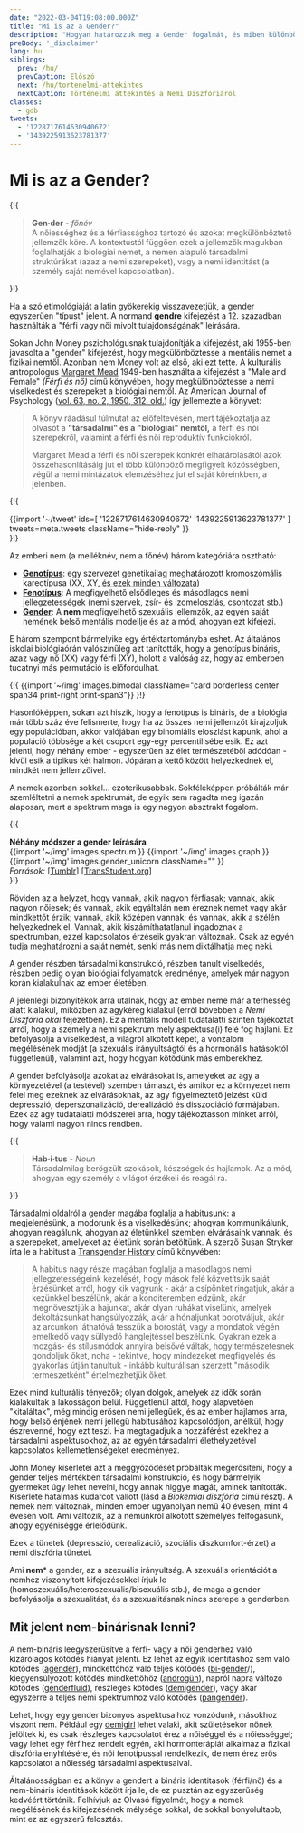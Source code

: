 ```yaml
---
date: "2022-03-04T19:08:00.000Z"
title: "Mi is az a Gender?"
description: "Hogyan határozzuk meg a Gender fogalmát, és miben különbözik a nemtől?"
preBody: '_disclaimer'
lang: hu
siblings:
  prev: /hu/
  prevCaption: Előszó
  next: /hu/tortenelmi-attekintes
  nextCaption: Történelmi áttekintés a Nemi Diszfóriáról
classes:
  - gdb
tweets:
  - '1228717614630940672'
  - '1439225913623781377'
---
```


# Mi is az a Gender?

{!{
<div class="gutter">
  <blockquote>
    <strong>Gen·der</strong> - <em>főnév</em><br>
    A nőiességhez és a férfiassághoz tartozó és azokat megkülönböztető jellemzők köre. A kontextustól függően ezek a jellemzők magukban foglalhatják a biológiai nemet, a nemen alapuló társadalmi struktúrákat (azaz a nemi szerepeket), vagy a nemi identitást (a személy saját nemével kapcsolatban).
  </blockquote>
</div>
}!}

Ha a szó etimológiáját a latin gyökerekig visszavezetjük, a gender egyszerűen "típust" jelent. A normand **gendre** kifejezést a 12. században használták a "férfi vagy női mivolt tulajdonságának" leírására.

Sokan John Money pszichológusnak tulajdonítják a kifejezést, aki 1955-ben javasolta a "gender" kifejezést, hogy megkülönböztesse a mentális nemet a fizikai nemtől. Azonban nem Money volt az első, aki ezt tette. A kulturális antropológus [Margaret Mead](https://en.wikipedia.org/wiki/Margaret_Mead) 1949-ben használta a kifejezést a "Male and Female" _(Férfi és nő)_ című könyvében, hogy megkülönböztesse a nemi viselkedést és szerepeket a biológiai nemtől. Az American Journal of Psychology ([vol. 63, no. 2, 1950, 312. old.](https://www.jstor.org/stable/1418948)) így jellemezte a könyvet:

> A könyv ráadásul túlmutat az előfeltevésén, mert tájékoztatja az olvasót a **"társadalmi" és a "biológiai" nemtől,** a férfi és női szerepekről, valamint a férfi és női reproduktív funkciókról.
>
> Margaret Mead a férfi és női szerepek konkrét elhatárolásától azok összehasonlításáig jut el több különböző megfigyelt közösségben, végül a nemi mintázatok elemzéséhez jut el saját köreinkben, a jelenben.

{!{
<div class="gutter">
  {{import '~/tweet' ids=[
    '1228717614630940672'
    '1439225913623781377'
  ] tweets=meta.tweets className="hide-reply" }}
</div>
}!}

Az emberi nem (a melléknév, nem a főnév) három kategóriára osztható:

- **[Genotípus](https://hu.wikipedia.org/wiki/Genot%C3%ADpus)**: egy szervezet genetikailag meghatározott kromoszómális kareotípusa (XX, XY, [és ezek minden változata](https://twitter.com/sciencevet2/status/1035250518870900737?lang=en))
- **[Fenotípus](https://hu.wikipedia.org/wiki/Fenot%C3%ADpus)**: A megfigyelhető elsődleges és másodlagos nemi jellegzetességek (nemi szervek, zsír- és izomeloszlás, csontozat stb.)
- **[Gender](https://hu.wikipedia.org/wiki/Gender)**: A **nem** megfigyelhető szexuális jellemzők, az egyén saját nemének belső mentális modellje és az a mód, ahogyan ezt kifejezi.

E három szempont bármelyike egy értéktartományba eshet. Az általános iskolai biológiaórán valószínűleg azt tanították, hogy a genotípus bináris, azaz vagy nő (XX) vagy férfi (XY), holott a valóság az, hogy az emberben tucatnyi más permutáció is előfordulhat.

{!{ {{import '~/img' images.bimodal className="card borderless center span34 print-right print-span3"}} }!}

Hasonlóképpen, sokan azt hiszik, hogy a fenotípus is bináris, de a biológia már több száz éve felismerte, hogy ha az összes nemi jellemzőt kirajzoljuk egy populációban, akkor valójában egy binomiális eloszlást kapunk, ahol a populáció többsége a két csoport egy-egy percentilisébe esik. Ez azt jelenti, hogy néhány ember - egyszerűen az élet természetéből adódóan - kívül esik a tipikus két halmon. Jópáran a kettő között helyezkednek el, mindkét nem jellemzőivel.

A nemek azonban sokkal... ezoterikusabbak. Sokféleképpen próbálták már szemléltetni a nemek spektrumát, de egyik sem ragadta meg igazán alaposan, mert a spektrum maga is egy nagyon absztrakt fogalom.

{!{
<div class="">
  <div class="card">
    <div class="card-header"><strong>Néhány módszer a gender leírására</strong></div>
    <div class="card-body flex flex-row">
      {{import '~/img' images.spectrum }}
      {{import '~/img' images.graph }}
      {{import '~/img' images.gender_unicorn className="" }}
    </div>
    <div class="card-body">
      <em>Források:</em>
      [<a href="https://bahamutzero.tumblr.com/post/56838411871/gender-a-visual-guide-when-most-people-think-of">Tumblr</a>]
      [<a href="http://www.transstudent.org/gender">TransStudent.org</a>]
    </div>
  </div>
</div>
}!}

Röviden az a helyzet, hogy vannak, akik nagyon férfiasak; vannak, akik nagyon nőiesek; és vannak, akik egyáltalán nem éreznek nemet vagy akár mindkettőt érzik; vannak, akik középen vannak; és vannak, akik a szélén helyezkednek el. Vannak, akik kiszámíthatatlanul ingadoznak a spektrumban, ezzel kapcsolatos érzéseik gyakran változnak. Csak az egyén tudja meghatározni a saját nemét, senki más nem diktálhatja meg neki.

A gender részben társadalmi konstrukció, részben tanult viselkedés, részben pedig olyan biológiai folyamatok eredménye, amelyek már nagyon korán kialakulnak az ember életében.

A jelenlegi bizonyítékok arra utalnak, hogy az ember neme már a terhesség alatt kialakul, miközben az agykéreg kialakul (erről bővebben a _Nemi Diszfória okai_ fejezetben). Ez a mentális modell tudatalatti szinten tájékoztat arról, hogy a személy a nemi spektrum mely aspektusa(i) felé fog hajlani. Ez befolyásolja a viselkedést, a világról alkotott képet, a vonzalom megélésének módját (a szexuális irányultságtól és a hormonális hatásoktól függetlenül), valamint azt, hogy hogyan kötődünk más emberekhez.

A gender befolyásolja azokat az elvárásokat is, amelyeket az agy a környezetével (a testével) szemben támaszt, és amikor ez a környezet nem felel meg ezeknek az elvárásoknak, az agy figyelmeztető jelzést küld depresszió, deperszonalizáció, derealizáció és disszociáció formájában. Ezek az agy tudatalatti módszerei arra, hogy tájékoztasson minket arról, hogy valami nagyon nincs rendben.

{!{
<div class="gutter"><blockquote>
  <strong>Hab·i·tus</strong> - <em>Noun</em><br>
  Társadalmilag berögzült szokások, készségek és hajlamok. Az a mód, ahogyan egy személy a világot érzékeli és reagál rá.
</blockquote></div>
}!}

Társadalmi oldalról a gender magába foglalja a [habitusunk](https://en.wikipedia.org/wiki/Habitus_(szociológia)): a megjelenésünk, a modorunk és a viselkedésünk; ahogyan kommunikálunk, ahogyan reagálunk, ahogyan az életünkkel szemben elvárásaink vannak, és a szerepeket, amelyeket az életünk során betöltünk. A szerző Susan Stryker írta le a habitust a [Transgender History](https://smile.amazon.com/Transgender-History-second-Todays-Revolution/dp/158005689X) című könyvében:

> A habitus nagy része magában foglalja a másodlagos nemi jellegzetességeink kezelését, hogy mások felé közvetítsük saját érzésünket arról, hogy kik vagyunk - akár a csípőnket ringatjuk, akár a kezünkkel beszélünk, akár a konditeremben edzünk, akár megnövesztjük a hajunkat, akár olyan ruhákat viselünk, amelyek dekoltázsunkat hangsúlyozzák, akár a hónaljunkat borotváljuk, akár az arcunkon láthatóvá tesszük a borostát, vagy a mondatok végén emelkedő vagy süllyedő hanglejtéssel beszélünk. Gyakran ezek a mozgás- és stílusmódok annyira belsővé váltak, hogy természetesnek gondoljuk őket, noha - tekintve, hogy mindezeket megfigyelés és gyakorlás útján tanultuk - inkább kulturálisan szerzett "második természetként" értelmezhetjük őket.

Ezek mind kulturális tényezők; olyan dolgok, amelyek az idők során kialakultak a lakosságon belül. Függetlenül attól, hogy alapvetően "kitaláltak", még mindig erősen nemi jellegűek, és az ember hajlamos arra, hogy belső énjének nemi jellegű habitusához kapcsolódjon, anélkül, hogy észrevenné, hogy ezt teszi. Ha megtagadjuk a hozzáférést ezekhez a társadalmi aspektusokhoz, az az egyén társadalmi élethelyzetével kapcsolatos kellemetlenségeket eredményez.

John Money kísérletei azt a meggyőződését próbálták megerősíteni, hogy a gender teljes mértékben társadalmi konstrukció, és hogy bármelyik gyermeket úgy lehet nevelni, hogy annak higgye magát, aminek tanították. Kísérlete hatalmas kudarcot vallott (lásd a _Biokémiai diszfória_ című részt). A nemek nem változnak, minden ember ugyanolyan nemű 40 évesen, mint 4 évesen volt. Ami változik, az a nemünkről alkotott személyes felfogásunk, ahogy egyéniséggé érlelődünk.

Ezek a tünetek (depresszió, derealizáció, szociális diszkomfort-érzet) a nemi diszfória tünetei.

Ami **nem*** a gender, az a szexuális irányultság. A szexuális orientációt a nemhez viszonyított kifejezésekkel írjuk le (homoszexuális/heteroszexuális/bisexuális stb.), de maga a gender befolyásolja a szexualitást, és a szexualitásnak nincs szerepe a genderben.

## Mit jelent nem-binárisnak lenni?

A nem-bináris leegyszerűsítve a férfi- vagy a női genderhez való kizárólagos kötődés hiányát jelenti. Ez lehet az egyik identitáshoz sem való kötődés ([agender](https://gender.wikia.org/wiki/Agender)), mindkettőhöz való teljes kötődés ([bi-gender](https://gender.wikia.org/wiki/Bigender)/), kiegyensúlyozott kötődés mindkettőhöz ([androgün](https://gender.fandom.com/wiki/Androgyne)), napról napra változó kötődés ([genderfluid](https://gender.wikia.org/wiki/Genderfluid)), részleges kötődés ([demigender](https://gender.wikia.org/wiki/Demigender)), vagy akár egyszerre a teljes nemi spektrumhoz való kötődés ([pangender](https://gender.wikia.org/wiki/Pangender)).

Lehet, hogy egy gender bizonyos aspektusaihoz vonzódunk, másokhoz viszont nem. Például egy [demigirl](https://gender.wikia.org/wiki/Demigirl) lehet valaki, akit születésekor nőnek jelöltek ki, és csak részleges kapcsolatot érez a nőiséggel és a nőiességgel; vagy lehet egy férfihez rendelt egyén, aki hormonterápiát alkalmaz a fizikai diszfória enyhítésére, és női fenotípussal rendelkezik, de nem érez erős kapcsolatot a nőiesség társadalmi aspektusaival.

Általánosságban ez a könyv a gendert a bináris identitások (férfi/nő) és a nem-bináris identitások között írja le, de ez pusztán az egyszerűség kedvéért történik. Felhívjuk az Olvasó figyelmét, hogy a nemek megélésének és kifejezésének mélysége sokkal, de sokkal bonyolultabb, mint ez az egyszerű felosztás.
